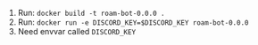 1. Run: `docker build -t roam-bot-0.0.0 .`
1. Run: `docker run -e DISCORD_KEY=$DISCORD_KEY roam-bot-0.0.0`
1. Need envvar called `DISCORD_KEY`
